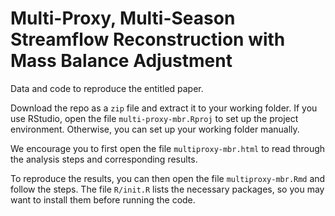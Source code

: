 # Multi-Proxy, Multi-Season Streamflow Reconstruction with Mass Balance Adjustment

Data and code to reproduce the entitled paper.

Download the repo as a `zip` file and extract it to your working folder. If you use RStudio, open the file `multi-proxy-mbr.Rproj` to set up the project environment. Otherwise, you can set up your working folder manually.

We encourage you to first open the file `multiproxy-mbr.html` to read through the analysis steps and corresponding results.

To reproduce the results, you can then open the file `multiproxy-mbr.Rmd` and follow the steps. The file `R/init.R` lists the necessary packages, so you may want to install them before running the code.

